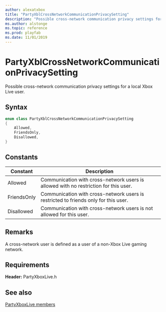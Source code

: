 ```yaml
---
author: alexatxbox
title: "PartyXblCrossNetworkCommunicationPrivacySetting"
description: "Possible cross-network communication privacy settings for a local Xbox Live user."
ms.author: alstonge
ms.topic: reference
ms.prod: playfab
ms.date: 11/01/2019
---
```


# PartyXblCrossNetworkCommunicationPrivacySetting  

Possible cross-network communication privacy settings for a local Xbox Live user.    

## Syntax  
  
```cpp
enum class PartyXblCrossNetworkCommunicationPrivacySetting    
{  
    Allowed,  
    FriendsOnly,  
    Disallowed,  
}  
```  
  
## Constants  
  
| Constant | Description |
| --- | --- |
| Allowed | Communication with cross-network users is allowed with no restriction for this user. |  
| FriendsOnly | Communication with cross-network users is restricted to friends only for this user. |  
| Disallowed | Communication with cross-network users is not allowed for this user. |  
  
## Remarks  
  
A cross-network user is defined as a user of a non-Xbox Live gaming network.
  
## Requirements  
  
**Header:** PartyXboxLive.h
  
## See also  
[PartyXboxLive members](../partyxboxlive_members.md)  

  
  
